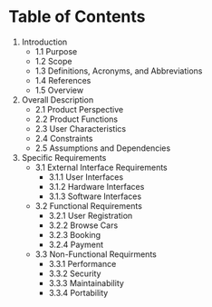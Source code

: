 # Table of Contents

1. Introduction
   - 1.1 Purpose
   - 1.2 Scope
   - 1.3 Definitions, Acronyms, and Abbreviations
   - 1.4 References
   - 1.5 Overview
2. Overall Description
   - 2.1 Product Perspective
   - 2.2 Product Functions
   - 2.3 User Characteristics
   - 2.4 Constraints
   - 2.5 Assumptions and Dependencies
3. Specific Requirements
   - 3.1 External Interface Requirements
     - 3.1.1 User Interfaces
     - 3.1.2 Hardware Interfaces
     - 3.1.3 Software Interfaces
   - 3.2 Functional Requirements
      - 3.2.1 User Registration
      - 3.2.2 Browse Cars
      - 3.2.3 Booking
      - 3.2.4 Payment
   - 3.3 Non-Functional Requirments
      - 3.3.1 Performance
      - 3.3.2 Security
      - 3.3.3 Maintainability
      - 3.3.4 Portability
